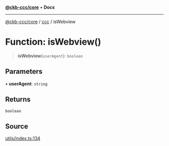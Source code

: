 [**@ckb-ccc/core**](README.md) • **Docs**

***

[@ckb-ccc/core](README.md) / [ccc](Namespace.ccc.md) / isWebview

# Function: isWebview()

> **isWebview**(`userAgent`): `boolean`

## Parameters

• **userAgent**: `string`

## Returns

`boolean`

## Source

[utils/index.ts:134](https://github.com/SpectreMercury/ccc/blob/df48adb02ef9cfbc211311f00ecef869462de5fa/packages/core/src/utils/index.ts#L134)
